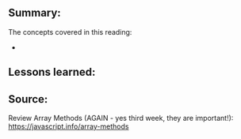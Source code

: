 ## Summary:
The concepts covered in this reading:

* 

## Lessons learned:


## Source:
Review Array Methods (AGAIN - yes third week, they are important!): https://javascript.info/array-methods